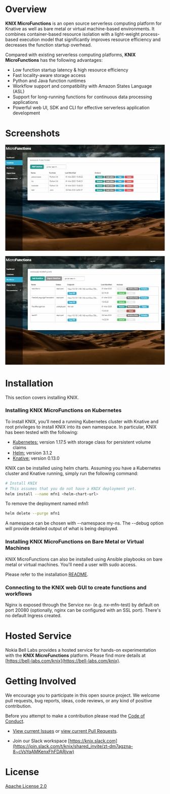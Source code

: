 # Overview

**KNIX MicroFunctions** is an open source serverless computing platform for Knative as well as bare metal or virtual machine-based environments.
It combines container-based resource isolation with a light-weight process-based execution model that significantly improves resource efficiency and decreases the function startup overhead.


Compared with existing serverless computing platforms, **KNIX MicroFunctions** has the following advantages:

* Low function startup latency & high resource efficiency
* Fast locality-aware storage access
* Python and Java function runtimes
* Workflow support and compatibility with Amazon States Language (ASL)
* Support for long-running functions for continuous data processing applications
* Powerful web UI, SDK and CLI for effective serverless application development

# Screenshots

![](GUI/app/pages/docs/intro/mfn.gif?raw=true)

![](GUI/app/pages/docs/intro/wf_exec.gif?raw=true)


# Installation

This section covers installing KNIX.

### Installing KNIX MicroFunctions on Kubernetes

To install KNIX, you’ll need a running Kubernetes cluster with Knative and root privileges to install KNIX into its own namespace. In particular, KNIX has been tested with the following:

* [Kubernetes:](https://kubernetes.io/docs/concepts/workloads/controllers/statefulset/) version 1.17.5 with storage class for persistent volume claims
* [Helm:](https://github.com/kubernetes/helm) version 3.1.2
* [Knative:](https://knative.dev) version 0.13.0

KNIX can be installed using helm charts. Assuming you have a Kubernetes cluster and Knative running, simply run the following command:

```bash
# Install KNIX
# This assumes that you do not have a KNIX deployment yet.
helm install --name mfn1 <helm-chart-url>
```
To remove the deployment named mfn1:

```bash
helm delete --purge mfn1
```
A namespace can be chosen with --namespace my-ns. The --debug option will provide detailed output of what is being deployed.

### Installing KNIX MicroFunctions on Bare Metal or Virtual Machines

KNIX MicroFunctions can also be installed using Ansible playbooks on bare metal or virtual machines. You'll need a user with sudo access.

Please refer to the installation [README](https://github.com/knix-microfunctions/knix/blob/master/deploy/ansible/README.md).

### Connecting to the KNIX web GUI to create functions and workflows
Nginx is exposed through the Service nx- (e.g. nx-mfn-test) by default on port 20080 (optionally, nginx can be configured with an SSL port).
There's no default Ingress created.



# Hosted Service

Nokia Bell Labs provides a hosted service for hands-on experimentation with the **KNIX MicroFunctions** platform. Please find more details at [https://bell-labs.com/knix](https://bell-labs.com/knix).

# Getting Involved

We encourage you to participate in this open source project. We welcome pull requests, bug reports, ideas, code reviews, or any kind of positive contribution.

Before you attempt to make a contribution please read the [Code of Conduct](https://github.com/knix-microfunctions/knix/CODE_OF_CONDUCT.md).

* [View current Issues](https://github.com/knix-microfunctions/knix/issues) or [view current Pull Requests](https://github.com/knix-microfunctions/knix/pulls).

* Join our Slack workspace [https://knix.slack.com](https://join.slack.com/t/knix/shared_invite/zt-dm7agzna-8~cVsYqAMKenxFhFDARjvw)

# License

[Apache License 2.0](https://github.com/knix-microfunctions/knix/blob/master/LICENSE)

